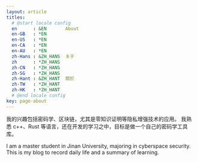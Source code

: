 ```yaml
---
layout: article
titles:
  # @start locale config
  en      : &EN       About
  en-GB   : *EN
  en-US   : *EN
  en-CA   : *EN
  en-AU   : *EN
  zh-Hans : &ZH_HANS  关于
  zh      : *ZH_HANS
  zh-CN   : *ZH_HANS
  zh-SG   : *ZH_HANS
  zh-Hant : &ZH_HANT  關於
  zh-TW   : *ZH_HANT
  zh-HK   : *ZH_HANT
  # @end locale config
key: page-about
---
```

我的兴趣包括密码学、区块链，尤其是零知识证明等隐私增强技术的应用。
我熟悉 c++、Rust 等语言，还在开发的学习之中，目标是做一个自己的密码学工具库。

I am a master student in Jinan University, majoring in cyberspace security.
This is my blog to record daily life and a summary of learning.
